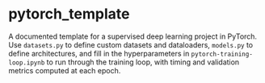 # pytorch_template

A documented template for a supervised deep learning project in PyTorch. Use `datasets.py` to define custom datasets and dataloaders, `models.py` to define architectures, and fill in the hyperparameters in `pytorch-training-loop.ipynb` to run through the training loop, with timing and validation metrics computed at each epoch. 
